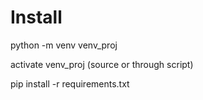 # Install

python -m venv venv_proj

activate venv_proj (source or through script)

pip install -r requirements.txt

